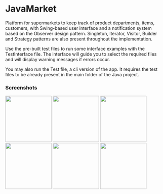 # JavaMarket
Platform for supermarkets to keep track of product departments, items, customers, with Swing-based user interface and a notification system based on the Observer design pattern. Singleton, Iterator, Visitor, Builder and Strategy patterns are also present throughout the implementation.

Use the pre-built test files to run some interface examples with the TestInterface file. The interface will guide you to select the required files and will display warning messages if errors occur.

You may also run the Test file, a cli version of the app. It requires the test files to be already present in the main folder of the Java project.

### Screenshots
<img src="https://imgur.com/gSMRonB.png" width="146">  <img src="https://imgur.com/EzDXJ2s.png" width="146">
<img src="https://imgur.com/c1ZAj3P.png" width="146">  <img src="https://imgur.com/QwdAMqb.png" width="146">
<img src="https://imgur.com/Z6YS8NF.png" width="146">  <img src="https://imgur.com/HqQHUCj.png" width="146"> 
